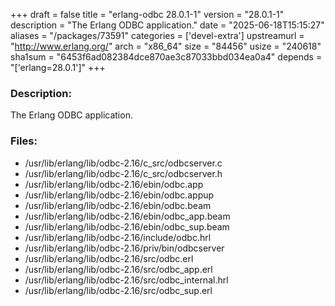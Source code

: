 +++
draft = false
title = "erlang-odbc 28.0.1-1"
version = "28.0.1-1"
description = "The Erlang ODBC application."
date = "2025-06-18T15:15:27"
aliases = "/packages/73591"
categories = ['devel-extra']
upstreamurl = "http://www.erlang.org/"
arch = "x86_64"
size = "84456"
usize = "240618"
sha1sum = "6453f6ad082384dce870ae3c87033bbd034ea0a4"
depends = "['erlang=28.0.1']"
+++
### Description: 
The Erlang ODBC application.

### Files: 
* /usr/lib/erlang/lib/odbc-2.16/c_src/odbcserver.c
* /usr/lib/erlang/lib/odbc-2.16/c_src/odbcserver.h
* /usr/lib/erlang/lib/odbc-2.16/ebin/odbc.app
* /usr/lib/erlang/lib/odbc-2.16/ebin/odbc.appup
* /usr/lib/erlang/lib/odbc-2.16/ebin/odbc.beam
* /usr/lib/erlang/lib/odbc-2.16/ebin/odbc_app.beam
* /usr/lib/erlang/lib/odbc-2.16/ebin/odbc_sup.beam
* /usr/lib/erlang/lib/odbc-2.16/include/odbc.hrl
* /usr/lib/erlang/lib/odbc-2.16/priv/bin/odbcserver
* /usr/lib/erlang/lib/odbc-2.16/src/odbc.erl
* /usr/lib/erlang/lib/odbc-2.16/src/odbc_app.erl
* /usr/lib/erlang/lib/odbc-2.16/src/odbc_internal.hrl
* /usr/lib/erlang/lib/odbc-2.16/src/odbc_sup.erl
